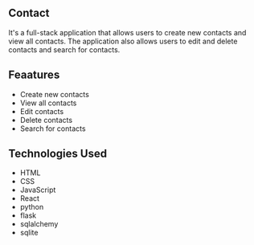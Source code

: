 ## Contact
It's a full-stack application that allows users to create new contacts and view all contacts. The application also allows users to edit and delete contacts and search for contacts.
## Feaatures
- Create new contacts
- View all contacts
- Edit contacts
- Delete contacts
- Search for contacts
## Technologies Used
- HTML
- CSS
- JavaScript
- React
- python
- flask
- sqlalchemy
- sqlite